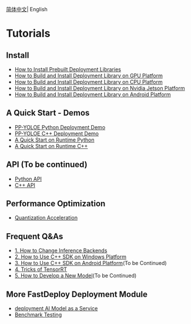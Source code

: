 [简体中文](README_CN.md)| English 

# Tutorials

## Install

- [How to Install Prebuilt Deployment Libraries](en/build_and_install/prebuilt.md)
- [How to Build and Install Deployment Library on GPU Platform](en/build_and_install/gpu.md)
- [How to Build and Install Deployment Library on CPU Platform](en/build_and_install/cpu.md)
- [How to Build and Install Deployment Library on  Nvidia Jetson Platform](en/build_and_install/jetson.md)
- [How to Build and Install Deployment Library on Android Platform](en/build_and_install/android.md)

## A Quick Start - Demos

- [PP-YOLOE Python Deployment Demo](en/quick_start/models/python.md)
- [PP-YOLOE C++ Deployment Demo](en/quick_start/models/cpp.md)
- [A Quick Start on Runtime Python](en/quick_start/runtime/python.md)
- [A Quick Start on Runtime C++](en/quick_start/runtime/cpp.md)

## API (To be continued)

- [Python API](https://baidu-paddle.github.io/fastdeploy-api/python/html/)
- [C++ API](https://baidu-paddle.github.io/fastdeploy-api/cpp/html/)

## Performance Optimization

- [Quantization Acceleration](en/quantize.md)

## Frequent Q&As

- [1. How to Change Inference Backends](en/faq/how_to_change_backend.md)
- [2. How to Use C++ SDK on Windows Platform](en/faq/use_sdk_on_windows.md)
- [3. How to Use C++ SDK on Android Platform](en/faq/use_sdk_on_android.md)(To be Continued)
- [4. Tricks of TensorRT](en/faq/tensorrt_tricks.md)
- [5. How to Develop a New Model](en/faq/develop_a_new_model.md)(To be Continued)

## More FastDeploy Deployment Module

- [deployment AI Model as a Service](../serving)
- [Benchmark Testing](../benchmark)
